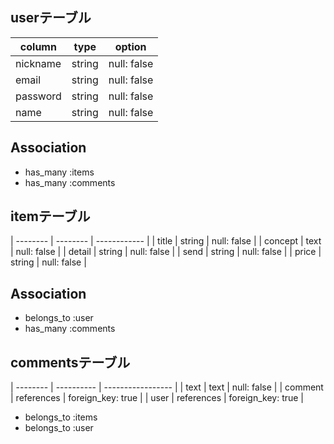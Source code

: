 ## userテーブル
| column       | type     | option       |
| ------------ | -------- | ------------ |
| nickname     | string   | null: false  |
| email        | string   | null: false  |
| password     | string   | null: false  |
| name         | string   | null: false  |

## Association
* has_many :items
* has_many :comments

## itemテーブル
| -------- | -------- | ------------ |
| title    |  string  | null: false  |
| concept  |  text    | null: false  |
| detail   |  string  | null: false  |
| send     |  string  | null: false  |
| price    |  string  | null: false  |

## Association
* belongs_to :user
* has_many :comments

## commentsテーブル
| -------- | ---------- | ----------------- |
| text     | text       | null: false       |
| comment  | references | foreign_key: true |
| user     | references | foreign_key: true |

* belongs_to :items
* belongs_to :user